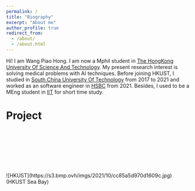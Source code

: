 ```yaml
---
permalink: /
title: "Biography"
excerpt: "About me"
author_profile: true
redirect_from: 
  - /about/
  - /about.html
---
```


Hi! I am Wang Piao Hong.
I am now a Mphil student in [The HongKong University Of Science And Technology](https://hkust.edu.hk/zh-hans). My present research interest is solving medical problems with AI techniques.
Before joining HKUST, I studied in [South China University Of Technology](https://www.scut.edu.cn/en/) from 2017 to 2021 and worked as an software engineer in [HSBC](https://www.hsbc.com/) from 2021.
Besides, I used to be a MEng student in [IIT](https://www.iit.edu/) for short time study.

# Project
<br />
<br />
<br />
<br />
<br />
<br />
<br />
![HKUST](https://s3.bmp.ovh/imgs/2021/10/cc85a5d970d1609c.jpg)
(HKUST Sea Bay)

